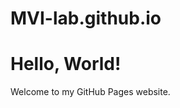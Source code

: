 # MVI-lab.github.io
<!DOCTYPE html>
<html lang="en">
<head>
    <meta charset="UTF-8">
    <meta http-equiv="X-UA-Compatible" content="IE=edge">
    <meta name="viewport" content="width=device-width, initial-scale=1.0">
    <title>My GitHub Website</title>
</head>
<body>
    <h1>Hello, World!</h1>
    <p>Welcome to my GitHub Pages website.</p>
</body>
</html>
